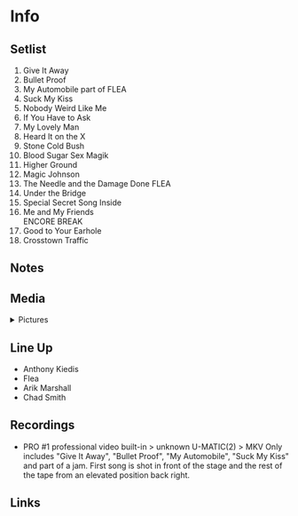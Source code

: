 # Info

## Setlist

1. Give It Away
2. Bullet Proof
3. My Automobile part of FLEA
4. Suck My Kiss
5. Nobody Weird Like Me
6. If You Have to Ask
7. My Lovely Man
8. Heard It on the X
9. Stone Cold Bush
10. Blood Sugar Sex Magik
11. Higher Ground
12. Magic Johnson
13. The Needle and the Damage Done FLEA
14. Under the Bridge
15. Special Secret Song Inside
16. Me and My Friends
<br>ENCORE BREAK
17. Good to Your Earhole
18. Crosstown Traffic

## Notes

## Media 

<details>
  <summary>Pictures</summary>
  <!--<img alt="Setlist" title="Setlist" src="_.jpg" height="200" />
  <img alt="Ticket" title="Ticket" src="_.jpg" height="200" />
  <img alt="Flyer" title="Flyer" src="_.jpg" height="200" />
  <img alt="Clipping" title="Clipping" src="_.jpg" height="200" />-->
</details>

## Line Up

* Anthony Kiedis
* Flea
* Arik Marshall
* Chad Smith

## Recordings

* PRO #1 professional video built-in > unknown U-MATIC(2) > MKV Only includes "Give It Away", "Bullet Proof", "My Automobile", "Suck My Kiss" and part of a jam. First song is shot in front of the stage and the rest of the tape from an elevated position back right.

## Links